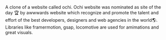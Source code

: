 A clone of a website called ochi. Ochi website was nominated as site of the day 🏆 by awwwards website which recognize and promote the talent and effort of the best developers, designers and web agencies in
the world🌎.
Libraries like framermotion, gsap, locomotive are used for amimations and great visuals.
 
